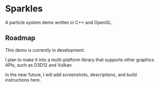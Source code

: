 # Sparkles
A particle system demo written in C++ and OpenGL.

## Roadmap
This demo is currently in development. 

I plan to make it into a multi-platform library that supports other graphics APIs, such as D3D12 and Vulkan.  

In the near future, I will add screenshots, descriptions, and build instructions here. 
